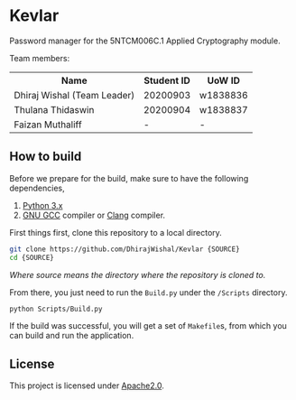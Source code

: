 # Kevlar

Password manager for the 5NTCM006C.1 Applied Cryptography module.

Team members:

<table>
  <tr>
    <th> Name </th>
    <th> Student ID </th>
    <th> UoW ID </th>
  </tr>
  <tr>
    <td> Dhiraj Wishal (Team Leader) </td>
    <td> 20200903 </td>
    <td> w1838836 </td>
  </tr>
  <tr>
    <td> Thulana Thidaswin </td>
    <td> 20200904 </td>
    <td> w1838837 </td>
  </tr>
  <tr>
    <td> Faizan Muthaliff </td>
    <td> - </td>
    <td> - </td>
  </tr>
</table>

## How to build

Before we prepare for the build, make sure to have the following dependencies,

1. [Python 3.x](https://www.python.org/downloads/)
2. [GNU GCC](https://gcc.gnu.org/) compiler or [Clang](https://clang.llvm.org/) compiler.

First things first, clone this repository to a local directory.

```bash
git clone https://github.com/DhirajWishal/Kevlar {SOURCE}
cd {SOURCE}
```

*Where source means the directory where the repository is cloned to.*

From there, you just need to run the `Build.py` under the `/Scripts` directory.

```bash
python Scripts/Build.py
```

If the build was successful, you will get a set of `Makefile`s, from which you can build and run the application.

## License

This project is licensed under [Apache2.0](https://www.apache.org/licenses/LICENSE-2.0).
